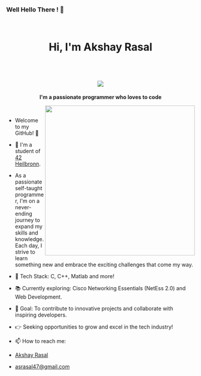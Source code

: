 ### Well Hello There ! 👋

<!--
**Asrasal47/Asrasal47** is a ✨ _special_ ✨ repository because its `README.md` (this file) appears on your GitHub profile.

Here are some ideas to get you started:

- 🔭 I’m currently working on ...
- 🌱 I’m currently learning ...
- 👯 I’m looking to collaborate on ...
- 🤔 I’m looking for help with ...
- 💬 Ask me about ...
- 📫 How to reach me: ...
- 😄 Pronouns: ...
- ⚡ Fun fact: ...
-->
<!-- Header -->
<h1 align="center">
  <br>
  Hi, I'm Akshay Rasal 
</h1>
<h1 align="center">
  <br>
  <img src="https://media3.giphy.com/media/3ornk57KwDXf81rjWM/giphy.gif?cid=ecf05e47nckmi80zxdtrizksr3bcyuxe1cd1hz5vpc09uhmm&rid=giphy.gif&ct=g">
</h1>

<!-- Counter -->
<p align="center">
</p>

<p align="center">
  <b>I'm a passionate programmer who loves to code</b>
</p>

<img align='right' src="https://github.com/oHTGo/oHTGo/blob/main/images/coding.gif" width="400">
<br>

- Welcome to my GitHub! 🚀
- 📓 I'm a student of [42 Heilbronn](https://www.42heilbronn.de/en/).
- As a passionate self-taught programmer, I'm on a never-ending journey to expand my skills and knowledge. Each day, I strive to learn something new and embrace the exciting challenges that come my way.

- 🔧 Tech Stack: C, C++, Matlab and more!
- 📚 Currently exploring: Cisco Networking Essentials (NetEss 2.0) and Web Development.
- 🎯 Goal: To contribute to innovative projects and collaborate with inspiring developers.
- 👉 Seeking opportunities to grow and excel in the tech industry!
- 📫 How to reach me:
- [Akshay Rasal](www.linkedin.com/in/asrasal47)
- asrasal47@gmail.com


